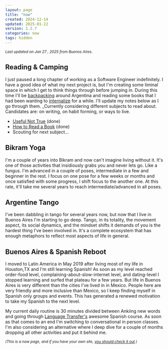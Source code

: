 ```yaml
---
layout: page
title: "now"
created: 2024-12-14
updated: 2025-01-22
version: 1.2.7
categories: now
tags: hidden
---
```


<small>_Last updated on Jan 27 , 2025 from Buenos Aires._</small>

## Reading & Camping

I just paused a long chapter of working as a Software Engineer indefinitely. I have a good idea of what my next project is, but I'm creating some liminal space in which I get to think things through before jumping in. During this time I'll be [backpacking](/camping-sierra-de-la-ventana.html) around Argentina and reading some books that I had been wanting to [internalize](/books/how-to-read-a-book) for a while. I'll update my notes below as I go through them. _Currently considering different subjects to read about. Candidates are: on writing, on habit forming, or ways to live.

- [Useful Not True](/books/useful-not-true) (done)
- [How to Read a Book](/books/how-to-read-a-book) (done)
- Scouting for next subject...

## Bikram Yoga

I'm a couple of years into Bikram and now can't imagine living without it. It's one of those activities that insidiously grabs you and never lets go. Like a fungus. I'm advanced in a couple of poses, intermediate in a few and beginner in the rest. I focus on one pose for a few weeks or months and once satisfied with some progress, I shift focus to the another one. At this rate, it'll take me several years to reach intermediate/advanced in all poses.

## Argentine Tango

I've been dabbling in tango for several years now, but now that I live in Buenos Aires I'm starting to go deep. Tango, in its totality, the movement aspect, its social dynamics, and the mindset shifts it demands of you is the hardest thing I've been involved in. It's a complete ecosystem that has enough metaphors to reflect most aspects of life in general.

## Buenos Aires & Spanish Reboot

I moved to Latin America in May 2019 after living most of my life in Houston,TX and I'm still learning Spanish! As soon as my level reached order-food level, complaining-about-slow-internet level, and dating-level I stopped learning and surfed that plateau for a few years. But life in Buenos Aires is very different than the cities I've lived in in Mexico. People here are very friendly and more inclusive than Mexico, so I keep finding myself in Spanish only groups and events. This has generated a renewed motivation to take my Spanish to the next level.

My current daily routine is 30 minutes divided between Ankiing new words and going through [Language Transfer's](https://www.languagetransfer.org/) awesome Spanish course. As soon as that comes to an end I'm switching to conversational in person classes. I'm also considering an alternative where I deep dive for a couple of months dropping all other activities and put it behind me.

<small>_(This is a now page, and if you have your own site, [you should check it out](https://nownownow.com/about).)_</small>
